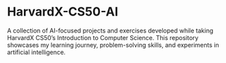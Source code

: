 # HarvardX-CS50-AI
A collection of AI-focused projects and exercises developed while taking HarvardX CS50’s Introduction to Computer Science. This repository showcases my learning journey, problem-solving skills, and experiments in artificial intelligence.
